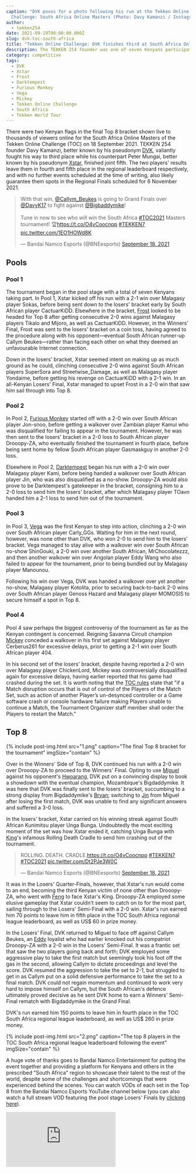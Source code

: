 ```yaml
---
caption: "DVK poses for a photo following his run at the Tekken Online
  Challenge: South Africa Online Masters (Photo: Davy Kamanzi / Instagram)"
author:
  - tekken254
date: 2021-09-19T00:00:00.000Z
slug: dvk-toc-south-africa
title: "Tekken Online Challenge: DVK finishes third at South Africa Online Masters"
description: The TEKKEN 254 founder was one of seven Kenyans participating in the event.
category: competitive
tags:
  - DVK
  - Xstar
  - Frost
  - Darktempest
  - Furious Monkey
  - Vega
  - Mickey
  - Tekken Online Challenge
  - South Africa
  - Tekken World Tour
---
```

<p>There were two Kenyan flags in the final Top 8 bracket shown live to thousands of viewers online for the South Africa Online Masters of the Tekken Online Challenge (TOC) on 18 September 2021. TEKKEN 254 founder Davy Kamanzi, better known by his pseudonym <a href="/circuit/tekken/profile.html?id=4092983" target="_blank">DVK</a>, valiantly fought his way to third place while his counterpart Peter Mungai, better known by his pseudonym <a href="/circuit/tekken/profile.html?id=4183920" target="_blank">Xstar</a>, finished joint fifth. The two players' results leave them in fourth and fifth place in the regional leaderboard respectively, and with no further events scheduled at the time of writing, also likely guarantee them spots in the Regional Finals scheduled for 6 November 2021.

<div class="d-flex justify-content-center">
    <blockquote class="twitter-tweet"><p lang="en" dir="ltr">With that win, <a href="https://twitter.com/Callym_Beukes?ref_src=twsrc%5Etfw">@Callym_Beukes</a> is going to Grand Finals over <a href="https://twitter.com/DavyK17?ref_src=twsrc%5Etfw">@DavyK17</a> to fight against <a href="https://twitter.com/Bigbaddymike?ref_src=twsrc%5Etfw">@Bigbaddymike</a>!<br><br>Tune in now to see who will win the South Africa <a href="https://twitter.com/hashtag/TOC2021?src=hash&amp;ref_src=twsrc%5Etfw">#TOC2021</a> Masters tournament! 🏆<a href="https://t.co/O4vCoocnpp">https://t.co/O4vCoocnpp</a> <a href="https://twitter.com/hashtag/TEKKEN7?src=hash&amp;ref_src=twsrc%5Etfw">#TEKKEN7</a> <a href="https://t.co/1EO1HOWd8K">pic.twitter.com/1EO1HOWd8K</a></p>&mdash; Bandai Namco Esports (@BNEesports) <a href="https://twitter.com/BNEesports/status/1439236021439250445?ref_src=twsrc%5Etfw">September 18, 2021</a></blockquote> <script async src="https://platform.twitter.com/widgets.js" charset="utf-8"></script>
</div>

<section>
    <h2 class="site-red uppercase">Pools</h2>
    <h3 class="site-green uppercase">Pool 1</h3>
    <p>The tournament began in the pool stage with a total of seven Kenyans taking part. In Pool 1, Xstar kicked off his run with a 2-1 win over Malagasy player Sokas, before being sent down to the losers' bracket early by South African player CactuarKiDD. Elsewhere in the bracket, <a href="/circuit/tekken/profile.html?id=4644523" target="_blank">Frost</a> looked to be headed for Top 8 after getting consecutive 2-0 wins against Malagasy players Tikalo and Mijoro, as well as CactuarKiDD. However, in the Winners' Final, Frost was sent to the losers' bracket on a coin toss, having agreed to the procedure along with his opponent&mdash;eventual South African runner-up Callym Beukes&mdash;rather than facing each other on what they deemed an unfavourable Internet connection.</p> 
    <p>Down in the losers' bracket, Xstar seemed intent on making up as much ground as he could, clinching consecutive 2-0 wins against South African players SuperSora and Streetwise_Damage, as well as Malagasy player Yondaime, before getting his revenge on CactuarKiDD with a 2-1 win. In an all-Kenyan Losers' Final, Xstar managed to upset Frost in a 2-0 win that saw him sail through into Top 8.</p>
    <h3 class="site-green uppercase">Pool 2</h3>
    <p>In Pool 2, <a href="/circuit/tekken/profile.html?id=3798058" target="_blank">Furious Monkey</a> started off with a 2-0 win over South African player Jon-snoo, before getting a walkover over Zambian player Kamui who was disqualified for failing to appear in the tournament. However, he was then sent to the losers' bracket in a 2-0 loss to South African player Drooopy-ZA, who eventually finished the tournament in fourth place, before being sent home by fellow South African player Gasmaskguy in another 2-0 loss.</p>
    <p>Elsewhere in Pool 2, <a href="/circuit/tekken/profile.html?id=0749083" target="_blank">Darktempest</a> began his run with a 2-0 win over Malagasy player Kami, before being handed a walkover over South African player Jin, who was also disqualified as a no-show. Drooopy-ZA would also prove to be Darktempest's gatekeeper in the bracket, consigning him to a 2-0 loss to send him the losers' bracket, after which Malagasy player TOavn handed him a 2-1 loss to send him out of the tournament.</p>
    <h3 class="site-green uppercase">Pool 3</h3>
    <p>In Pool 3, <a href="/circuit/tekken/profile.html?id=7167649" target="_blank">Vega</a> was the first Kenyan to step into action, clinching a 2-0 win over South African player Carly_GGs. Waiting for him in the next round, however, was none other than DVK, who won 2-0 to send him to the losers' bracket. Vega managed to stay alive with a walkover win over South African no-show ShinGouki, a 2-0 win over another South African, MrChocolatezzz, and then another walkover win over Angolan player Eddy Wang who also failed to appear for the tournament, prior to being bundled out by Malagasy player Manounou.</p>
    <p>Following his win over Vega, DVK was handed a walkover over yet another no-show, Malagasy player Kotolita, prior to securing back-to-back 2-0 wins over South African player Genoss Hazard and Malagasy player MOMOSIS to secure himself a spot in Top 8.</p>
    <h3 class="site-green uppercase">Pool 4</h3>
    <p>Pool 4 saw perhaps the biggest controversy of the tournament as far as the Kenyan contingent is concerned. Reigning Savanna Circuit champion <a href="/circuit/tekken/profile.html?id=2907096" target="_blank">Mickey</a> conceded a walkover in his first set against Malagasy player Cerberus261 for excessive delays, prior to getting a 2-1 win over South African player 404.</p>
    <p>In his second set of the losers' bracket, despite having reported a 2-0 win over Malagasy player ChickenLord, Mickey was controversially disqualified again for excessive delays, having earlier reported that his game had crashed during the set. It is worth noting that the <a href="https://www.bandainamcoent.com/legal/community-events/official-rules-toc2021" target="_blank">TOC rules</a> state that "if a Match disruption occurs that is out of control of the Players of the Match Set, such as action of another Player’s un-desynced controller or a Game software crash or console hardware failure making Players unable to continue a Match, the Tournament Organizer staff member shall order the Players to restart the Match."</p>
</section>

<section>
    <h2 class="site-red uppercase">Top 8</h2>
    {% include post-img.html src="1.png" caption="The final Top 8 bracket for the tournament" imgSize="contain" %}
    <p>Over in the Winners' Side of Top 8, DVK continued his run with a 2-0 win over Drooopy-ZA to proceed to the Winners' Final. Opting to use <a href="/guides/character.html?view=miguel" target="_blank">Miguel</a> against his opponent's <a href="/guides/character.html?view=hwoarang" target="_blank">Hwoarang</a>, DVK put on a convincing display to book a showdown with the eventual champion, Mozambique's Bigdaddymike. It was here that DVK was finally sent to the losers' bracket, succumbing to a strong display from Bigdaddymike's <a href="/guides/character.html?view=bryan">Bryan</a>; switching to <a href="/guides/character.html?view=jin">Jin</a> from Miguel after losing the first match, DVK was unable to find any significant answers and suffered a 3-0 loss.</p>
    <p>In the losers' bracket, Xstar carried on his winning streak against South African Kunimitsu player Unga Bunga. Undoubtedly the most exciting moment of the set was how Xstar ended it, catching Unga Bunga with <a href="/guides/character.html?view=king">King</a>'s infamous Rolling Death Cradle to send him crashing out of the tournament.</p>
    <div class="d-flex justify-content-center">
        <blockquote class="twitter-tweet"><p lang="en" dir="ltr">ROLLING. DEATH. CRADLE.<a href="https://t.co/O4vCoocnpp">https://t.co/O4vCoocnpp</a> <a href="https://twitter.com/hashtag/TEKKEN7?src=hash&amp;ref_src=twsrc%5Etfw">#TEKKEN7</a> <a href="https://twitter.com/hashtag/TOC2021?src=hash&amp;ref_src=twsrc%5Etfw">#TOC2021</a> <a href="https://t.co/Dt2PJe3W0C">pic.twitter.com/Dt2PJe3W0C</a></p>&mdash; Bandai Namco Esports (@BNEesports) <a href="https://twitter.com/BNEesports/status/1439212626068705287?ref_src=twsrc%5Etfw">September 18, 2021</a></blockquote> <script async src="https://platform.twitter.com/widgets.js" charset="utf-8"></script>
    </div>
    <p>It was in the Losers' Quarter-Finals, however, that Xstar's run would come to an end, becoming the third Kenyan victim of none other than Drooopy-ZA, who went with <a href="/guides/character.html?view=feng">Feng</a> to face Xstar's King. Drooopy-ZA employed some elusive gameplay that Xstar couldn't seem to catch on to for the most part, sailing through to the Losers' Semi-Final with a 2-0 win. Xstar's run earned him 70 points to leave him in fifth place in the TOC South Africa regional league leaderboard, as well as US$ 60 in prize money.</p>
    <p>In the Losers' Final, DVK returned to Miguel to face off against Callym Beukes, an <a href="/guides/character.html?view=eddy">Eddy</a> loyalist who had earlier knocked out his compatriot Drooopy-ZA with a 2-0 win in the Losers' Semi-Final. It was a frantic set that saw the two players going back and forth; DVK employed some aggressive play to take the first match but seemingly took his foot off the gas in the second, allowing Callym to dictate proceedings and level the score. DVK resumed the aggression to take the set to 2-1, but struggled to get in as Callym put on a solid defensive performance to take the set to a final match. DVK could not regain momentum and continued to work very hard to impose himself on Callym, but the South African's defence ultimately proved decisive as he sent DVK home to earn a Winners' Semi-Final rematch with Bigdaddymike in the Grand Final.</p>
    <p>DVK's run earned him 150 points to leave him in fourth place in the TOC South Africa regional league leaderboard, as well as US$ 260 in prize money.</p>
    {% include post-img.html src="2.png" caption="The top 8 players in the TOC South Africa regional league leaderboard following the event" imgSize="contain" %}
</section>

<aside>
    <p>A huge vote of thanks goes to Bandai Namco Entertainment for putting the event together and providing a platform for Kenyans and others in the prescribed "South Africa" region to showcase their talent to the rest of the world, despite some of the challenges and shortcomings that were experienced behind the scenes. You can watch VODs of each set in the Top 8 from the Bandai Namco Esports YouTube channel below (you can also watch a full stream VOD featuring the pool stage Losers' Finals by <a href="https://www.youtube.com/watch?v=635IJXZmp0A" target="_blank">clicking here</a>).</p>
    <div class="video-container d-flex justify-content-center mb-3">
        <iframe class="video-showcase" src="https://www.youtube.com/embed/videoseries?list=PLjw4VUNxDgU6h8FnBU56d0-Ufpbfuyb-E" frameborder="0" allow="autoplay; encrypted-media" allowfullscreen></iframe>
    </div>
<aside>